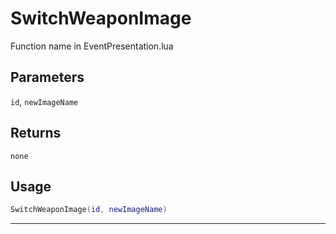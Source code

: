 # SwitchWeaponImage
Function name in EventPresentation.lua
## Parameters
`id`, `newImageName`
## Returns
`none`
## Usage
```lua
SwitchWeaponImage(id, newImageName)
```
---
